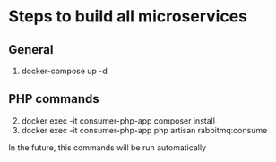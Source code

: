 # Steps to build all microservices

## General
1. docker-compose up -d

## PHP commands
2. docker exec -it consumer-php-app composer install
3. docker exec -it consumer-php-app php artisan rabbitmq:consume

In the future, this commands will be run automatically
